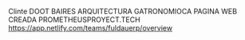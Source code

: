 Clinte DOOT BAIRES
ARQUITECTURA GATRONOMIOCA
PAGINA WEB CREADA PROMETHEUSPROYECT.TECH
https://app.netlify.com/teams/fuldauerp/overview
